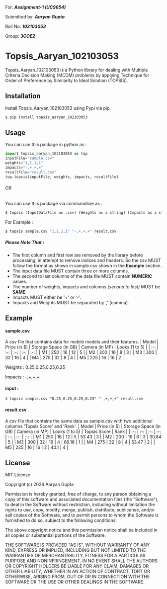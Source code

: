For: ***Assignment-1 (UCS654)*** 

Submitted by: ***Aaryan Gupta*** 

Roll No: ***102103053***

Group: ***3COE2***
# Topsis_Aaryan_102103053
Topsis_Aaryan_102103053 is a Python library for dealing with Multiple Criteria Decision Making (MCDM) problems by applying Technique for Order of Preference by Similarity to Ideal Solution (TOPSIS).
## Installation
Install Topsis_Aaryan_102103053 using Pypi via pip.
```sh
$ pip install topsis_aaryan_102103053
```
## Usage
You can use this package in python as :
```python
import topsis_aaryan_102103053 as top
inputFile="sample.csv"
weights="1,1,1,1"
impacts="-,+,+,+"
resultFile="result.csv" 
top.topsis(inputFile, weights, impacts, resultFile)
```
###### OR
You can use this package via commandline as :
```sh
$ topsis [InputDataFile as .csv] [Weights as a string] [Impacts as a string] [ResultFileName as .csv]
```
For Example :
```sh
$ topsis sample.csv "1,1,1,1" "-,+,+,+" result.csv
```
##### *Please Note That :*
- The first column and first row are removed by the library before processing, in attempt to remove indices and headers. So the csv  MUST follow the format as shown in sample.csv shown in the **Example** section.
- The input data file MUST contain three or more columns.
- The second to last columns of the data file MUST contain **NUMERIC** values.
- The number of weights, impacts and columns *(second to last)* MUST be **SAME**.
- Impacts MUST either be '+' or '-'.
- Impacts and Weights MUST be separated by ‘,’ (comma).

## Example
#### sample.csv
A csv file that contains data for mobile models and their features.
| Model | Price (in $) | Storage Space (in GB) | Camera (in MP) |  Looks (1 to 5) |
| :-: | :-: | :-: | :-: | :-: |
| M1 | 250 | 16 | 12 | 5 | 
| M2 | 200 | 16 | 8 | 3 |
| M3 | 300 | 32 | 16 | 4 |
| M4 | 275 | 32 | 8 | 4 |
| M5 | 225 | 16 | 16 | 2 |

Weights : 0.25,0.25,0.25,0.25

Impacts : -,+,+,+

#### input :
```cd
$ topsis sample.csv "0.25,0.25,0.25,0.25" "-,+,+,+" result.csv
```
#### result.csv
A csv file that contains the same data as sample.csv with two additional columns 'Topsis Score' and 'Rank'.
| Model | Price (in $) | Storage Space (in GB) | Camera (in MP) |  Looks (1 to 5) | Topsis Score | Rank |
| :-: | :-: | :-: | :-: | :-: | :-: | :-: |
| M1 | 250 | 16 | 12 | 5 | 53.43 | 3 |
| M2 | 200 | 16 | 8 | 3 | 30.84 | 5 |
| M3 | 300 | 32 | 16 | 4 | 69.16 | 1 |
| M4 | 275 | 32 | 8 | 4 | 53.47 | 2 |
| M5 | 225 | 16 | 16 | 2 | 40.1 | 4 |

## License
MIT License

Copyright (c) 2024 Aaryan Gupta

Permission is hereby granted, free of charge, to any person obtaining a copy of this software and associated documentation files (the "Software"), to deal in the Software without restriction, including without limitation the rights to use, copy, modify, merge, publish, distribute, sublicense, and/or sell copies of the Software, and to permit persons to whom the Software is furnished to do so, subject to the following conditions:

The above copyright notice and this permission notice shall be included in all copies or substantial portions of the Software.

THE SOFTWARE IS PROVIDED "AS IS", WITHOUT WARRANTY OF ANY KIND, EXPRESS OR IMPLIED, INCLUDING BUT NOT LIMITED TO THE WARRANTIES OF MERCHANTABILITY, FITNESS FOR A PARTICULAR PURPOSE AND NONINFRINGEMENT. IN NO EVENT SHALL THE AUTHORS OR COPYRIGHT HOLDERS BE LIABLE FOR ANY CLAIM, DAMAGES OR OTHER LIABILITY, WHETHER IN AN ACTION OF CONTRACT, TORT OR OTHERWISE, ARISING FROM, OUT OF OR IN CONNECTION WITH THE SOFTWARE OR THE USE OR OTHER DEALINGS IN THE SOFTWARE.

